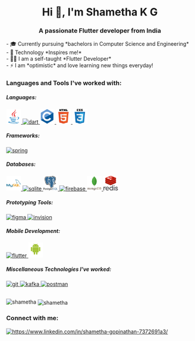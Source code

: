 <h1 align="center">Hi 👋, I'm Shametha K G</h1>
<h3 align="center">A passionate Flutter developer from India</h3>
- 🎓 Currently pursuing *bachelors in Computer Science and Engineering*<br>
- 💖 Technology *Inspires me!*<br>
- 👨‍💻 I am a self-taught *Flutter Developer*<br>
- ⚡ I am *optimistic* and love learning new things everyday!
<br>
<h3 align="left">Languages and Tools I've worked with:</h3>
<p align="left">
<h5 align="left">Languages:</h5>
   <a href="https://www.java.com" target="_blank" rel="noreferrer"> <img
      src="https://raw.githubusercontent.com/devicons/devicon/master/icons/java/java-original.svg" alt="java"
      width="40" height="40" /> </a><a href="https://dart.dev" target="_blank" rel="noreferrer"> <img
      src="https://www.vectorlogo.zone/logos/dartlang/dartlang-icon.svg" alt="dart" width="40" height="40" />
   </a><a href="https://www.cprogramming.com/" target="_blank" rel="noreferrer"> <img
      src="https://raw.githubusercontent.com/devicons/devicon/master/icons/c/c-original.svg" alt="c" width="40"
      height="40" /> </a><a href="https://www.w3.org/html/" target="_blank" rel="noreferrer"> <img
      src="https://raw.githubusercontent.com/devicons/devicon/master/icons/html5/html5-original-wordmark.svg"
      alt="html5" width="40" height="40" /> </a><a href="https://www.w3schools.com/css/" target="_blank"
      rel="noreferrer"> <img
      src="https://raw.githubusercontent.com/devicons/devicon/master/icons/css3/css3-original-wordmark.svg"
      alt="css3" width="40" height="40" /> </a>
   <br>
   <h5 align="left">Frameworks:</h5>
   <a href="https://spring.io/" target="_blank" rel="noreferrer"> <img src="https://www.vectorlogo.zone/logos/springio/springio-icon.svg" alt="spring" width="40" height="40"/> </a> 
   <br>
   <h5 align="left">Databases:</h5>
   <a href="https://www.mysql.com/" target="_blank" rel="noreferrer"> <img
      src="https://raw.githubusercontent.com/devicons/devicon/master/icons/mysql/mysql-original-wordmark.svg"
      alt="mysql" width="40" height="40" /> </a> <a href="https://www.sqlite.org/" target="_blank"
      rel="noreferrer"> <img src="https://www.vectorlogo.zone/logos/sqlite/sqlite-icon.svg" alt="sqlite" width="40"
      height="40" /> </a><a href="https://www.postgresql.org" target="_blank" rel="noreferrer"> <img            src="https://raw.githubusercontent.com/devicons/devicon/master/icons/postgresql/postgresql-original-wordmark.svg" alt="postgresql" width="40" height="40"/> </a>
      <a href="https://firebase.google.com/" target="_blank" rel="noreferrer"> <img
      src="https://www.vectorlogo.zone/logos/firebase/firebase-icon.svg" alt="firebase" width="40" height="40" />
   </a>
   <a href="https://www.mongodb.com/" target="_blank" rel="noreferrer"> <img src="https://raw.githubusercontent.com/devicons/devicon/master/icons/mongodb/mongodb-original-wordmark.svg" alt="mongodb" width="40" height="40"/> </a>  <a href="https://redis.io" target="_blank" rel="noreferrer"> <img src="https://raw.githubusercontent.com/devicons/devicon/master/icons/redis/redis-original-wordmark.svg" alt="redis" width="40" height="40"/> </a>
</p>
<h5 align="left">Prototyping Tools:</h5>
<a href="https://www.figma.com/" target="_blank" rel="noreferrer"> <img
   src="https://www.vectorlogo.zone/logos/figma/figma-icon.svg" alt="figma" width="40" height="40" /> </a>
<a href="https://www.invisionapp.com/" target="_blank" rel="noreferrer"> <img
   src="https://www.vectorlogo.zone/logos/invisionapp/invisionapp-icon.svg" alt="invision" width="40"
   height="40" /> </a>
<br>
<h5 align="left">Mobile Development:</h5>
<a href="https://flutter.dev" target="_blank" rel="noreferrer"> <img
   src="https://www.vectorlogo.zone/logos/flutterio/flutterio-icon.svg" alt="flutter" width="40" height="40" />
</a>
<a href="https://developer.android.com" target="_blank" rel="noreferrer"> <img
   src="https://raw.githubusercontent.com/devicons/devicon/master/icons/android/android-original-wordmark.svg"
   alt="android" width="40" height="40" /> </a>
<br>   
<h5 align="left">Miscellaneous Technologies I've worked:</h5>
<a href="https://git-scm.com/" target="_blank" rel="noreferrer"> <img
   src="https://www.vectorlogo.zone/logos/git-scm/git-scm-icon.svg" alt="git" width="40" height="40" /> </a>
<a href="https://kafka.apache.org/" target="_blank" rel="noreferrer"> <img src="https://www.vectorlogo.zone/logos/apache_kafka/apache_kafka-icon.svg" alt="kafka" width="40" height="40"/> </a><a href="https://postman.com" target="_blank" rel="noreferrer"><img src="https://www.vectorlogo.zone/logos/getpostman/getpostman-icon.svg" alt="postman" width="40" height="40"/> </a> 
<br><br>
<p>
<p><img align="left"
   src="https://github-readme-stats.vercel.app/api/top-langs?username=shametha&show_icons=true&locale=en&layout=compact"
   alt="shametha" /></p>
<p>&nbsp;<img align="center"
   src="https://github-readme-stats.vercel.app/api?username=shametha&show_icons=true&locale=en" alt="shametha" /></p>
</p>
<h3 align="left">Connect with me:</h3>
<p align="left">
   <a href="https://www.linkedin.com/in/shametha/" target="blank"><img
      align="center"
      src="https://raw.githubusercontent.com/rahuldkjain/github-profile-readme-generator/master/src/images/icons/Social/linked-in-alt.svg"
      alt="https://www.linkedin.com/in/shametha-gopinathan-7372691a3/" height="30" width="40" /></a>
</p>

